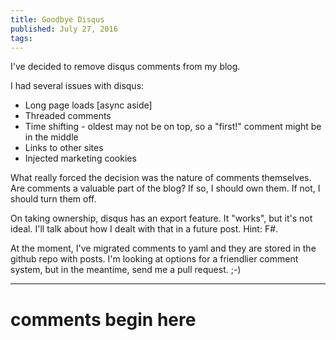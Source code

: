 ```yaml
---
title: Goodbye Disqus
published: July 27, 2016
tags: 
---
```


I've decided to remove disqus comments from my blog.

I had several issues with disqus:

* Long page loads [async aside]
* Threaded comments 
* Time shifting - oldest may not be on top, so a "first!" comment might be in the middle
* Links to other sites
* Injected marketing cookies

What really forced the decision was the nature of comments themselves. Are comments a valuable part of the blog? If so, I should own them. If not, I should turn them off.

On taking ownership, disqus has an export feature. It "works", but it's not ideal. I'll talk about how I dealt with that in a future post. Hint: F#.

At the moment, I've migrated comments to yaml and they are stored in the github repo with posts. I'm looking at options for a friendlier comment system, but in the meantime, send me a pull request. ;-)

---
# comments begin here


